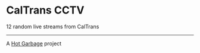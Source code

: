 # CalTrans CCTV
12 random live streams from CalTrans

---
A <a href="https://www.hotgarba.ge">Hot Garbage</a> project

